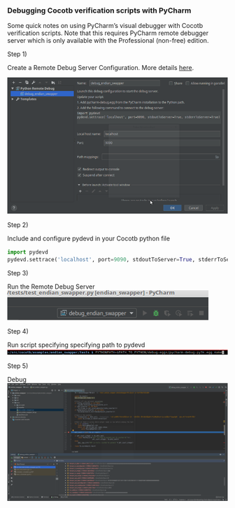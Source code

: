 
### Debugging Cocotb verification scripts with PyCharm

Some quick notes on using PyCharm’s visual debugger with Cocotb verification scripts. Note that this requires PyCharm remote debugger server which is only available with the Professional (non-free) edition.

Step 1)

Create a Remote Debug Server Configuration. More details [here](https://www.jetbrains.com/help/pycharm/2016.3/remote-debugging.html#6).

 ![Step 1](../assets/cocotb-pycharm/step1.png)

Step 2) 

Include and configure pydevd in your Cocotb python file

```python
import pydevd
pydevd.settrace('localhost', port=9090, stdoutToServer=True, stderrToServer=True)
```

Step 3)

Run the Remote Debug Server
![Step 3](../assets/cocotb-pycharm/step3.png)

Step 4) 

Run script specifying specifying path to pydevd
![Step 4](../assets/cocotb-pycharm/step4.png)


Step 5) 

Debug
![Step 5](../assets/cocotb-pycharm/step5.png)



